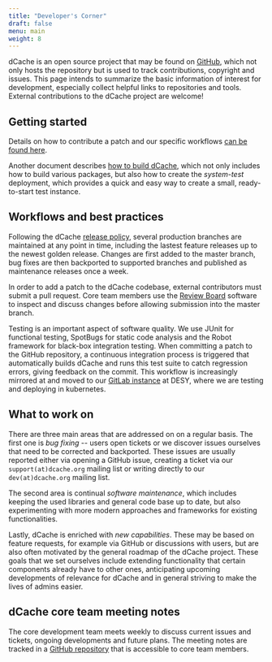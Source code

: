 ```yaml
---
title: "Developer's Corner"
draft: false
menu: main
weight: 8
---
```


dCache is an open source project that may be found on [GitHub](https://github.com/dCache), which not only hosts the repository but is used to track contributions, copyright and issues. This page intends to summarize the basic information of interest for development, especially collect helpful links to repositories and tools. External contributions to the dCache project are welcome!

## Getting started

Details on how to contribute a patch and our specific workflows [can be found here](https://github.com/dcache/dcache/blob/master/CONTRIBUTING.md).

Another document describes [how to build dCache](https://github.com/dCache/dcache/blob/master/BUILDING.md), which not only includes how to build various packages, but also how to create the *system-test* deployment, which provides a quick and easy way to create a small, ready-to-start test instance.

## Workflows and best practices

Following the dCache [release policy](../release), several production branches are maintained at any point in time, including the lastest feature releases up to the newest golden release. Changes are first added to the master branch, bug fixes are then backported to supported branches and published as maintenance releases once a week.

In order to add a patch to the dCache codebase, external contributors must submit a pull request. Core team members use the [Review Board](https://rb.dcache.org/) software to inspect and discuss changes before allowing submission into the master branch.

Testing is an important aspect of software quality. We use JUnit for functional testing, SpotBugs for static code analysis and the Robot framework for black-box integration testing. When committing a patch to the GitHub repository, a continuous integration process is triggered that automatically builds dCache and runs this test suite to catch regression errors, giving feedback on the commit. This workflow is increasingly mirrored at and moved to our [GitLab instance](https://gitlab.desy.de/dcache/dcache) at DESY, where we are testing and deploying in kubernetes.

## What to work on

There are three main areas that are addressed on on a regular basis. The first one is *bug fixing* -- users open tickets or we discover issues ourselves that need to be corrected and backported. These issues are usually reported either via opening a GitHub issue, creating a ticket via our `support(at)dcache.org` mailing list or writing directly to our `dev(at)dcache.org` mailing list.

The second area is continual *software maintenance*, which includes keeping the used libraries and general code base up to date, but also experimenting with more modern approaches and frameworks for existing functionalities.

Lastly, dCache is enriched with *new capabilities*. These may be based on feature requests, for example via GitHub or discussions with users, but are also often motivated by the general roadmap of the dCache project. These goals that we set ourselves include extending functionality that certain components already have to other ones, anticipating upcoming developments of relevance for dCache and in general striving to make the lives of admins easier.

## dCache core team meeting notes

The core development team meets weekly to discuss current issues and tickets, ongoing developments and future plans. The meeting notes are tracked in a [GitHub repository](https://github.com/dCache/developer-meeting-notes) that is accessible to core team members.
